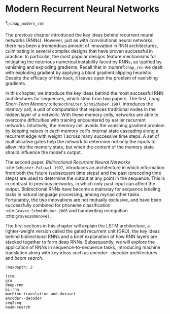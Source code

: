 # Modern Recurrent Neural Networks
:label:`chap_modern_rnn`

The previous chapter introduced the key ideas 
behind recurrent neural networks (RNNs). 
However, just as with convolutional neural networks,
there has been a tremendous amount of innovation
in RNN architectures, culminating in several complex
designs that have proven successful in practice. 
In particular, the most popular designs 
feature mechanisms for mitigating the notorious
numerical instability faced by RNNs,
as typified by vanishing and exploding gradients.
Recall that in :numref:`chap_rnn` we dealt 
with exploding gradient by applying a blunt
gradient clipping heuristic. 
Despite the efficacy of this hack,
it leaves open the problem of vanishing gradients. 

In this chapter, we introduce the key ideas behind 
the most successful RNN architectures for sequences,
which stem from two papers.
The first, *Long Short-Term Memory* :cite:`Hochreiter.Schmidhuber.1997`,
introduces the *memory cell*, a unit of computation that replaces 
traditional nodes in the hidden layer of a network.
With these memory cells, networks are able 
to overcome difficulties with training 
encountered by earlier recurrent networks.
Intuitively, the memory cell avoids 
the vanishing gradient problem
by keeping values in each memory cell's internal state
cascading along a recurrent edge with weight 1 
across many successive time steps. 
A set of multiplicative gates help the network
to determine not only the inputs to allow 
into the memory state, 
but when the content of the memory state 
should influence the model's output. 

The second paper, *Bidirectional Recurrent Neural Networks* :cite:`Schuster.Paliwal.1997`,
introduces an architecture in which information 
from both the future (subsequent time steps) 
and the past (preceding time steps)
are used to determine the output 
at any point in the sequence.
This is in contrast to previous networks, 
in which only past input can affect the output.
Bidirectional RNNs have become a mainstay 
for sequence labeling tasks in natural language processing,
among myriad other tasks. 
Fortunately, the two innovations are not mutually exclusive, 
and have been successfully combined for phoneme classification
:cite:`Graves.Schmidhuber.2005` and handwriting recognition :cite:`graves2008novel`.


The first sections in this chapter will explain the LSTM architecture,
a lighter-weight version called the gated recurrent unit (GRU),
the key ideas behind bidirectional RNNs 
and a brief explanation of how RNN layers 
are stacked together to form deep RNNs. 
Subsequently, we will explore the application of RNNs
in sequence-to-sequence tasks, 
introducing machine translation
along with key ideas such as *encoder--decoder* architectures and *beam search*.

```toc
:maxdepth: 2

lstm
gru
deep-rnn
bi-rnn
machine-translation-and-dataset
encoder--decoder
seq2seq
beam-search
```

